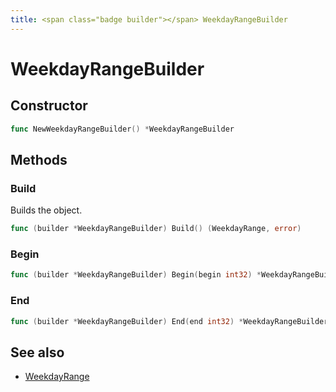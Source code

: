 ```yaml
---
title: <span class="badge builder"></span> WeekdayRangeBuilder
---
```

# <span class="badge builder"></span> WeekdayRangeBuilder

## Constructor

```go
func NewWeekdayRangeBuilder() *WeekdayRangeBuilder
```
## Methods

### <span class="badge object-method"></span> Build

Builds the object.

```go
func (builder *WeekdayRangeBuilder) Build() (WeekdayRange, error)
```

### <span class="badge object-method"></span> Begin

```go
func (builder *WeekdayRangeBuilder) Begin(begin int32) *WeekdayRangeBuilder
```

### <span class="badge object-method"></span> End

```go
func (builder *WeekdayRangeBuilder) End(end int32) *WeekdayRangeBuilder
```

## See also

 * <span class="badge object-type-struct"></span> [WeekdayRange](./object-WeekdayRange.md)
